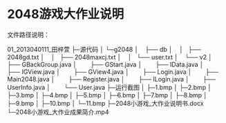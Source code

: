 # 2048游戏大作业说明

文件路径说明：

01_2013040111_田梓萱
        ├─源代码
        │    └─g2048
        │       ├── db
        │       │   ├── 2048gd.txt
        │       │   ├── 2048maxcj.txt
        │       │   └── user.txt
        │       └── v2
        │            ├── GBackGroup.java
        │            ├── GStart.java
        │            ├── IData.java
        │            ├── IGView.java
        │            ├── GView4.java
        │            ├── Login.java
        │            ├── Main2048.java
        │            ├── Register.java
        │            ├── ILogin.java
        │            ├── UserInfo.java
        │            └── User.java
        ├─运行截图
        │    ├─1.bmp
        │    ├─2.bmp
        │    ├─3.bmp
        │    ├─4.bmp
        │    ├─5.bmp
        │    ├─6.bmp
        │    ├─7.bmp
        │    ├─8.bmp
        │    ├─9.bmp
        │    ├─10.bmp
        │    └─11.bmp
        ├─2048小游戏_大作业说明书.docx
        └─2048小游戏_大作业成果简介.mp4